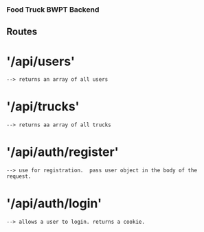 ### Food Truck BWPT Backend

## Routes

# '/api/users'

    --> returns an array of all users

# '/api/trucks'

    --> returns aa array of all trucks

# '/api/auth/register'

    --> use for registration.  pass user object in the body of the request.

# '/api/auth/login'

    --> allows a user to login. returns a cookie.
